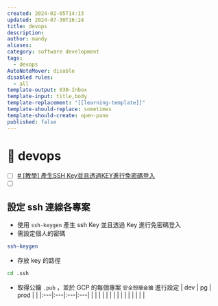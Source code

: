 ```yaml
---
created: 2024-02-05T14:13
updated: 2024-07-30T16:24
title: devops
description: 
author: mandy
aliases: 
category: software development
tags:
  - devops
AutoNoteMover: disable
disabled rules:
  - all
template-output: 030-Inbox
template-input: title,body
template-replacement: "[[learning-template]]"
template-should-replace: sometimes
template-should-create: open-pane
published: false
---
```

# 🚀 devops

- [ ] [# [教學] 產生SSH Key並且透過KEY進行免密碼登入](https://xenby.com/b/220-%E6%95%99%E5%AD%B8-%E7%94%A2%E7%94%9Fssh-key%E4%B8%A6%E4%B8%94%E9%80%8F%E9%81%8Ekey%E9%80%B2%E8%A1%8C%E5%85%8D%E5%AF%86%E7%A2%BC%E7%99%BB%E5%85%A5)
- [ ] []()

## 設定 ssh 連線各專案

- 使用 `ssh-keygen`  產生 ssh Key 並且透過 Key 進行免密碼登入
- 需設定個人的密碼
```bash
ssh-keygen
```
- 存放 key 的路徑
```bash
cd .ssh
```
- 取得公鑰 `.pub` ，並於 GCP 的每個專案 `安全殼層金鑰` 進行設定
| dev | pg | prod  |  |
|:---|:---|:---|:---|
|  |  |  |  |
|  |  |  |  |
|  |  |  |  |